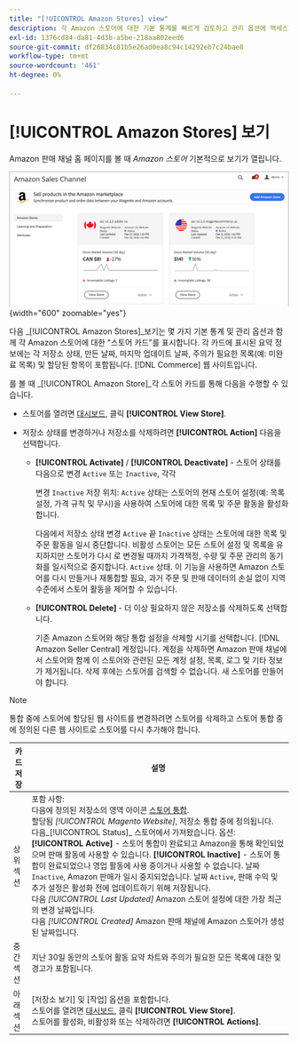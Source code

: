 ```yaml
---
title: "[!UICONTROL Amazon Stores] view"
description: 각 Amazon 스토어에 대한 기본 통계를 빠르게 검토하고 관리 옵션에 액세스하려면 Amazon 스토어 보기로 이동합니다.
exl-id: 1376cd84-da81-4d3b-a5be-218aa802eed6
source-git-commit: df26834c81b5e26ad0ea8c94c14292eb7c24bae8
workflow-type: tm+mt
source-wordcount: '461'
ht-degree: 0%

---
```


# [!UICONTROL Amazon Stores] 보기

Amazon 판매 채널 홈 페이지를 볼 때 _Amazon 스토어_ 기본적으로 보기가 열립니다.

![Amazon 스토어 보기](assets/amazon-sales-channel-home-tabs.png){width="600" zoomable="yes"}

다음 _[!UICONTROL Amazon Stores]_보기는 몇 가지 기본 통계 및 관리 옵션과 함께 각 Amazon 스토어에 대한 &quot;스토어 카드&quot;를 표시합니다. 각 카드에 표시된 요약 정보에는 각 저장소 상태, 만든 날짜, 마지막 업데이트 날짜, 주의가 필요한 목록(예: 미완료 목록) 및 할당된 항목이 포함됩니다. [!DNL Commerce] 웹 사이트입니다.

를 볼 때 _[!UICONTROL Amazon Store]_각 스토어 카드를 통해 다음을 수행할 수 있습니다.

- 스토어를 열려면 [대시보드](./amazon-store-dashboard.md), 클릭 **[!UICONTROL View Store]**.

- 저장소 상태를 변경하거나 저장소를 삭제하려면 **[!UICONTROL Action]** 다음을 선택합니다.

   - **[!UICONTROL Activate]** / **[!UICONTROL Deactivate]** - 스토어 상태를 다음으로 변경 `Active` 또는 `Inactive`, 각각

      변경 `Inactive` 저장 위치: `Active` 상태는 스토어의 현재 스토어 설정(예: 목록 설정, 가격 규칙 및 무시)을 사용하여 스토어에 대한 목록 및 주문 활동을 활성화합니다.

      다음에서 저장소 상태 변경 `Active` 끝 `Inactive` 상태는 스토어에 대한 목록 및 주문 활동을 일시 중단합니다. 비활성 스토어는 모든 스토어 설정 및 목록을 유지하지만 스토어가 다시 로 변경될 때까지 가격책정, 수량 및 주문 관리의 동기화를 일시적으로 중지합니다. `Active` 상태. 이 기능을 사용하면 Amazon 스토어를 다시 만들거나 재통합할 필요, 과거 주문 및 판매 데이터의 손실 없이 지역 수준에서 스토어 활동을 제어할 수 있습니다.

   - **[!UICONTROL Delete]** - 더 이상 필요하지 않은 저장소를 삭제하도록 선택합니다.

      기존 Amazon 스토어와 해당 통합 설정을 삭제할 시기를 선택합니다. [!DNL Amazon Seller Central] 계정입니다. 계정을 삭제하면 Amazon 판매 채널에서 스토어와 함께 이 스토어와 관련된 모든 계정 설정, 목록, 로그 및 기타 정보가 제거됩니다. 삭제 후에는 스토어를 검색할 수 없습니다. 새 스토어를 만들어야 합니다.

>[!NOTE]
>통합 중에 스토어에 할당된 웹 사이트를 변경하려면 스토어를 삭제하고 스토어 통합 중에 정의된 다른 웹 사이트로 스토어를 다시 추가해야 합니다.

| 카드 저장 | 설명 |
|--- |--- |
| 상위 섹션 | 포함 사항: <br>다음에 정의된 저장소의 영역 아이콘 [스토어 통합](./store-integration.md).<br> 할당됨 _[!UICONTROL Magento Website]_, 저장소 통합 중에 정의됩니다.<br>다음_[!UICONTROL Status]_ 스토어에서 가져왔습니다. 옵션: **[!UICONTROL Active]** - 스토어 통합이 완료되고 Amazon을 통해 확인되었으며 판매 활동에 사용할 수 있습니다. **[!UICONTROL Inactive]** - 스토어 통합이 완료되었으나 영업 활동에 사용 중이거나 사용할 수 없습니다. 날짜 `Inactive`, Amazon 판매가 일시 중지되었습니다. 날짜 `Active`, 판매 수익 및 추가 설정은 활성화 전에 업데이트하기 위해 저장됩니다.<br>다음 *[!UICONTROL Last Updated]* Amazon 스토어 설정에 대한 가장 최근의 변경 날짜입니다.<br>다음 *[!UICONTROL Created]* Amazon 판매 채널에 Amazon 스토어가 생성된 날짜입니다. |
| 중간 섹션 | 지난 30일 동안의 스토어 활동 요약 차트와 주의가 필요한 모든 목록에 대한 및 경고가 포함됩니다. |
| 아래 섹션 | [저장소 보기] 및 [작업] 옵션을 포함합니다.<br>스토어를 열려면 [대시보드](./amazon-store-dashboard.md), 클릭 **[!UICONTROL View Store]**.<br>스토어를 활성화, 비활성화 또는 삭제하려면 **[!UICONTROL Actions]**. |

